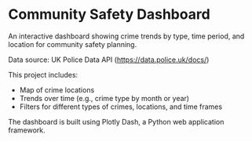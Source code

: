 # Community Safety Dashboard
An interactive dashboard showing crime trends by type, time period, and location for community safety planning.

Data source: UK Police Data API (https://data.police.uk/docs/)

This project includes: 
- Map of crime locations
- Trends over time (e.g., crime type by month or year)
- Filters for different types of crimes, locations, and time frames

The dashboard is built using Plotly Dash, a Python web application framework. 
```